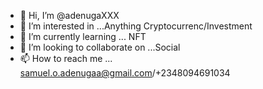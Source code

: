 - 👋 Hi, I’m @adenugaXXX
- 👀 I’m interested in ...Anything Cryptocurrenc/Investment
- 🌱 I’m currently learning ... NFT
- 💞️ I’m looking to collaborate on ...Social
- 📫 How to reach me ... samuel.o.adenugaa@gmail.com/+2348094691034

<!---
adenugaXXX/adenugaXXX is a ✨ special ✨ repository because its `README.md` (this file) appears on your GitHub profile.
You can click the Preview link to take a look at your changes.
--->
